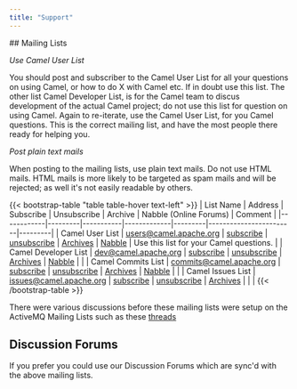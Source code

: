 ```yaml
---
title: "Support"
---
```


## Mailing Lists

*Use Camel User List*

You should post and subscriber to the Camel User List for all your questions on using Camel, or how to do X with Camel etc. If in doubt use this list.
The other list Camel Developer List, is for the Camel team to discus development of the actual Camel project; do not use this list for question on using Camel.
Again to re-iterate, use the Camel User List, for you Camel questions. This is the correct mailing list, and have the most people there ready for helping you.

*Post plain text mails*

When posting to the mailing lists, use plain text mails. Do not use HTML mails. HTML mails is more likely to be targeted as spam mails and will be rejected; as well it's not easily readable by others.

{{< bootstrap-table "table table-hover text-left" >}}
| List Name  | Address | Subscribe | Unsubscribe | Archive | Nabble (Online Forums) | Comment |
|------------|---------|-----------|-------------|---------|------------------------|---------|
| Camel User List  | users@camel.apache.org | [subscribe](users@camel.apache.org) | [unsubscribe](users@camel.apache.org) | [Archives](http://mail-archives.apache.org/mod_mbox/camel-users/) | [Nabble](http://camel.465427.n5.nabble.com/Camel-Users-f465428.html) | Use this list for your Camel questions. |
| Camel Developer List  | dev@camel.apache.org | [subscribe](dev@camel.apache.org) | [unsubscribe](dev@camel.apache.org) | [Archives](http://mail-archives.apache.org/mod_mbox/camel-dev/) | [Nabble](http://camel.465427.n5.nabble.com/Camel-Development-f479097.html) | |
| Camel Commits List  | commits@camel.apache.org | [subscribe](commits@camel.apache.org) | [unsubscribe](commits@camel.apache.org) | [Archives](http://mail-archives.apache.org/mod_mbox/camel-commits/) | [Nabble](http://camel.465427.n5.nabble.com/Camel-Commits-f498405.html) | |
| Camel Issues List  | issues@camel.apache.org | [subscribe](issues@camel.apache.org) | [unsubscribe](issues@camel.apache.org) | [Archives](http://mail-archives.apache.org/mod_mbox/camel-issues/) | | |
{{< /bootstrap-table >}}

There were various discussions before these mailing lists were setup on the ActiveMQ Mailing Lists such as these [threads](http://www.nabble.com/forum/Search.jtp?forum=2354&local=y&query=%5Bcamel%5D)

## Discussion Forums

If you prefer you could use our Discussion Forums which are sync'd with the above mailing lists.
